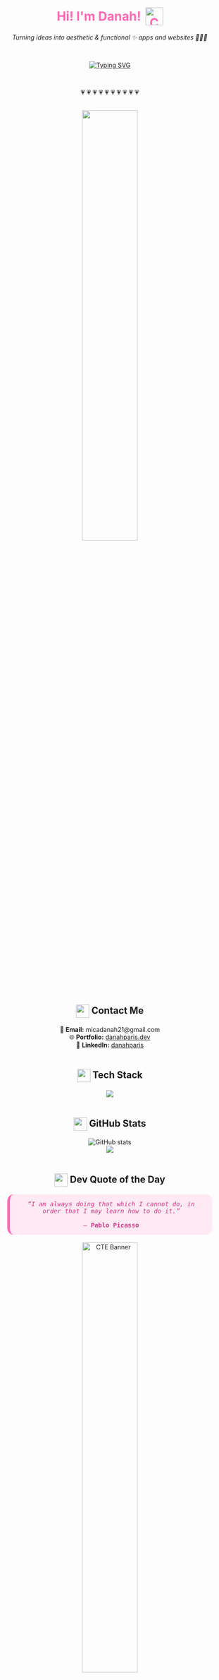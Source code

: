 <div align="center">

  <h1 style="color:#ff69b4; display: flex; align-items: center; justify-content: center; gap: 10px;">
     Hi! I'm Danah!
    <img src="https://i.imgur.com/j7GaM0V.png" width="40" alt="Cute Icon"/>
  </h1>

  <p><i>Turning ideas into aesthetic & functional ✨ apps and websites 👩🏻‍💻</i></p>

  <br />

  [![Typing SVG](https://readme-typing-svg.demolab.com?font=Fira+Code&size=22&duration=3000&pause=1000&color=FFB6C1&center=true&vCenter=true&width=435&lines=Software+Engineer+from+PH!;I+love+building+web+%26+mobile+apps+💻;React+%7C+Java%7C+MySQL+%7C+NodeJS+%F0%9F%93%90)](https://git.io/typing-svg)

</div>

<br />

<p align="center">💗 💗 💗 💗 💗 💗 💗 💗 💗 💗</p>

<br />

<div align="center">
<img src="https://i.imgur.com/VYYDtsY.gif" width="50%" style="border-radius: 10px;" />
</div>

<br /><br />

<!-- Contact Me Section -->
<div align="center">
  <h2>
    <img src="https://i.imgur.com/ofTmvYf.gif" width="30" style="vertical-align:middle;" />
    Contact Me
  </h2>
  💌 <b>Email:</b> micadanah21@gmail.com  
  <br />
  🌐 <b>Portfolio:</b> <a href="https://danahparis-portfolio.netlify.app/">danahparis.dev</a>  
  <br />
  💼 <b>LinkedIn:</b> <a href="https://www.linkedin.com/in/mica-danah-paris-374a10289/">danahparis</a>  
</div>

<br />

<!-- Tech Stack -->
<div align="center">
  <h2>
    <img src="https://i.imgur.com/ofTmvYf.gif" width="30" style="vertical-align:middle;" />
    Tech Stack
  </h2>
  <img src="https://skillicons.dev/icons?i=html,css,js,react,java,nodejs,mysql,figma,flutter,dart,firebase,git,github,vscode" />
</div>

<br />

<!-- GitHub Stats -->
<div align="center">
  <h2>
    <img src="https://i.imgur.com/ofTmvYf.gif" width="30" style="vertical-align:middle;" />
    GitHub Stats
  </h2>

  <img src="https://github-readme-stats.vercel.app/api?username=danahparis21&show_icons=true&theme=tokyonight&title_color=ffb6c1&icon_color=ffb6c1" alt="GitHub stats" />
  <br />
  <img src="https://github-readme-stats.vercel.app/api/top-langs/?username=danahparis21&layout=compact&theme=tokyonight&title_color=ffb6c1" />
</div>

<br />

<!-- Dev Quote -->
<div align="center">
  <h2>
    <img src="https://i.imgur.com/ofTmvYf.gif" width="30" style="vertical-align:middle;" />
    Dev Quote of the Day
  </h2>

  <div style="background:#ffeaf4;padding:1em 2em;border-radius:15px;border-left:6px solid #ff69b4;width:fit-content;max-width:80%;margin:auto;font-family:'Fira Code',monospace;color:#d63384;">
    <i>“I am always doing that which I cannot do, in order that I may learn how to do it.”</i>  
    <br><br>
    — <strong>Pablo Picasso</strong>
  </div>

  <br />
  <img src="https://i.imgur.com/klkOHtO.jpeg" width="50%" alt="CTE Banner" style="border-radius: 10px;" />
</div>
